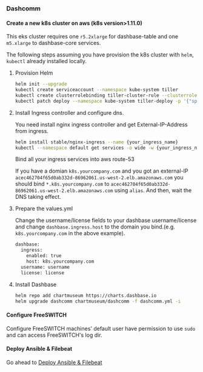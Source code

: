### Dashcomm

#### Create a new k8s cluster on aws (k8s version>1.11.0)

This eks cluster requires one `r5.2xlarge` for dashbase-table and one `m5.xlarge` to dashbase-core services.

The following steps assuming you have provision the k8s cluster with `helm`, `kubectl` already installed locally.

1. Provision Helm

   ```bash
   helm init --upgrade
   kubectl create serviceaccount --namespace kube-system tiller
   kubectl create clusterrolebinding tiller-cluster-rule --clusterrole=cluster-admin --serviceaccount=kube-system:tiller
   kubectl patch deploy --namespace kube-system tiller-deploy -p '{"spec":{"template":{"spec":{"serviceAccount":"tiller"}}}}'
   ```

2. Install Ingress controller and configure dns.

   You need install nginx ingress controller and get External-IP-Address from ingress.

   ```bash
   helm install stable/nginx-ingress --name {your_ingress_name}
   kubectl --namespace default get services -o wide -w {your_ingress_name}-nginx-ingress-controller
   ```

   Bind all your ingress services into aws route-53

   If you have a domian `k8s.yourcompany.com` and you got an external-IP `acec462704f65d0ab332d-86962061.us-west-2.elb.amazonaws.com` you should bind `*.k8s.yourcompany.com` to `acec462704f65d0ab332d-86962061.us-west-2.elb.amazonaws.com` using `alias`. And then, wait the DNS taking effect.

3. Prepare the values.yml

   Change the username/license fields to your dashbase username/license and change `dashbase.ingress.host` to the domain you bind.(e.g. `k8s.yourcompany.com` in the above example).

   ```bash
   dashbase:
     ingress:
       enabled: true
       host: k8s.yourcompany.com
     username: username
     license: license
   ```

4. Install Dashbase

   ```bash
   helm repo add chartmuseum https://charts.dashbase.io
   helm upgrade dashcomm chartmuseum/dashcomm -f dashcomm.yml -i
   ```

#### Configure FreeSWITCH

Configure FreeSWITCH machines' default user have permission to use `sudo` and can access FreeSWITCH's log dir.

#### Deploy Ansible & Filebeat 

Go ahead to [Deploy Ansible & Filebeat](ansible)